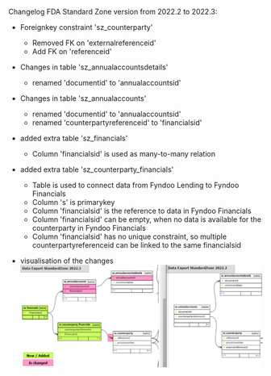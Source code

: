Changelog FDA Standard Zone version from 2022.2 to 2022.3:

* Foreignkey constraint 'sz_counterparty'
  * Removed FK on 'externalreferenceid' 
  * Add FK on 'referenceid' 

* Changes in table 'sz_annualaccountsdetails'
  * renamed 'documentid' to 'annualaccountsid'

* Changes in table 'sz_annualaccounts'
  * renamed 'documentid' to 'annualaccountsid'
  * renamed 'counterpartyreferenceid' to 'financialsid'
  
* added extra table 'sz_financials'
  * Column 'financialsid' is used as many-to-many relation
  
* added extra table 'sz_counterparty_financials'
  * Table is used to connect data from Fyndoo Lending to Fyndoo Financials
  * Column 's' is primarykey
  * Column 'financialsid' is the reference to data in Fyndoo Financials
  * Column 'financialsid' can be empty, when no data is available for the counterparty in Fyndoo Financials
  * Column 'financialsid' has no unique constraint, so multiple counterpartyreferenceid can be linked to the same financialsid

* visualisation of the changes
![alt text](changelog_2022.2_2022.3.png "figure")





	